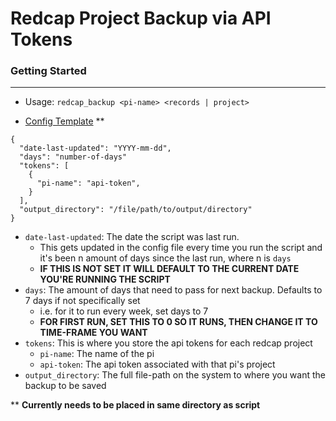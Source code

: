 # Redcap Project Backup via API Tokens


### Getting Started
---
- Usage: `redcap_backup <pi-name> <records | project>`


- [Config Template](https://codeberg.org/ryantcool/redcap_api/raw/branch/main/config.json.template) **


```
{
  "date-last-updated": "YYYY-mm-dd",
  "days": "number-of-days"
  "tokens": [
    {
      "pi-name": "api-token",
    }
  ],
  "output_directory": "/file/path/to/output/directory"
}
```

- `date-last-updated`: The date the script was last run. 
    - This gets updated in the config file every time you run the script and it's been n amount of days since the last run, where n is `days`
    - **IF THIS IS NOT SET IT WILL DEFAULT TO THE CURRENT DATE YOU'RE RUNNING THE SCRIPT**
- `days`: The amount of days that need to pass for next backup. Defaults to 7 days if not specifically set
    - i.e. for it to run every week, set days to 7
    - **FOR FIRST RUN, SET THIS TO 0 SO IT RUNS, THEN CHANGE IT TO TIME-FRAME YOU WANT**
- `tokens`: This is where you store the api tokens for each redcap project
    - `pi-name`: The name of the pi
    - `api-token`: The api token associated with that pi's project
- `output_directory`: The full file-path on the system to where you want the backup to be saved

\** **Currently needs to be placed in same directory as script**